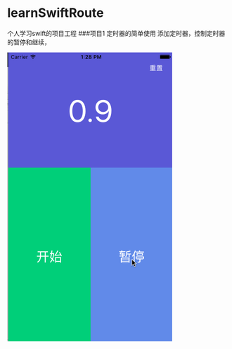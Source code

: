 # learnSwiftRoute
个人学习swift的项目工程
###项目1 定时器的简单使用
添加定时器，控制定时器的暂停和继续，

![timeLogo](https://github.com/zhangjiang1203/learnSwiftRoute/blob/master/001-SwiftPracticeDemo/swift-001.gif)